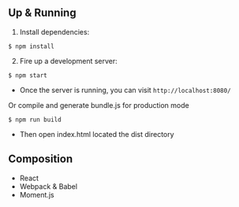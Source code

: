 ## Up & Running

 1. Install dependencies:
```
$ npm install
```

 2. Fire up a development server:
```
$ npm start
```

 - Once the server is running, you can visit `http://localhost:8080/`

Or compile and generate bundle.js for production mode
```
$ npm run build
```
- Then open index.html located the dist directory

## Composition
- React
- Webpack & Babel
- Moment.js
